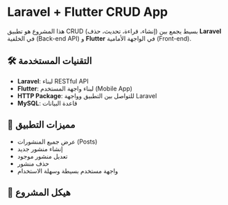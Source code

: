 # Laravel + Flutter CRUD App

هذا المشروع هو تطبيق CRUD (إنشاء، قراءة، تحديث، حذف) بسيط يجمع بين **Laravel** في الخلفية (Back-end API) و **Flutter** في الواجهة الأمامية (Front-end).

## 🛠️ التقنيات المستخدمة

- **Laravel**: لبناء RESTful API
- **Flutter**: لبناء واجهة المستخدم (Mobile App)
- **HTTP Package**: للتواصل بين التطبيق وواجهة Laravel
- **MySQL**: قاعدة البيانات

## 📱 مميزات التطبيق

- عرض جميع المنشورات (Posts)
- إنشاء منشور جديد
- تعديل منشور موجود
- حذف منشور
- واجهة مستخدم بسيطة وسهلة الاستخدام

## 📂 هيكل المشروع

